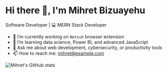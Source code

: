 # Hi there 👋, I'm Mihret Bizuayehu

Software Developer | 💻 MERN Stack Developer 

- 🔭 I’m currently working on `Netsuh` browser extension  
- 🌱 I’m learning data science, Power BI, and advanced JavaScript  
- 💬 Ask me about web development, cybersecurity, or productivity tools  
- 📫 How to reach me: mihret@example.com  

![Mihret's GitHub stats](https://github-readme-stats.vercel.app/api?username=mihret7&show_icons=true&theme=radical)
